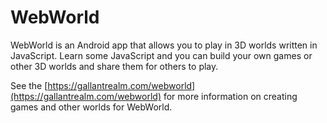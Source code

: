 # WebWorld

WebWorld is an Android app that allows you to play in 3D worlds written in JavaScript.
Learn some JavaScript and you can build your own games or other 3D worlds
and share them for others to play.

See the [https://gallantrealm.com/webworld](https://gallantrealm.com/webworld) for more information on creating games and other worlds for WebWorld.
